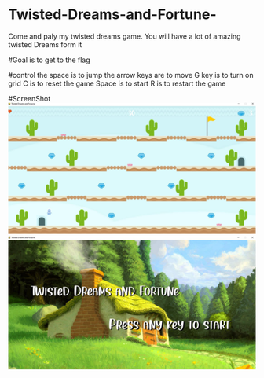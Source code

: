# Twisted-Dreams-and-Fortune-
Come and paly my twisted dreams game.  You will have a lot of amazing twisted Dreams form it

#Goal is to get to the flag

#control the space is to jump the arrow keys are to move G key is to turn on grid C is to reset the game Space is to start R is to restart the game

#ScreenShot
![Play Screen](https://github.com/Bennytheman12/Twisted-Dreams-and-Fortune-/blob/main/Screenshot/Game%20Screen.JPG)
![Title Screen](https://github.com/Bennytheman12/Twisted-Dreams-and-Fortune-/blob/main/Screenshot/start%20screen.JPG)
